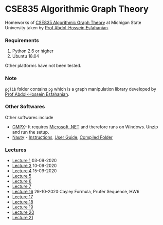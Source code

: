 # CSE835 Algorithmic Graph Theory

Homeworks of [CSE835 Algorithmic Graph Theory](http://www.cse.msu.edu/~cse835/) at Michigan State University taken by [Prof Abdol-Hossein Esfahanian](https://www.cse.msu.edu/~esfahani/).

### Requirements
1. Python 2.6 or higher
2. Ubuntu 18.04

Other platforms have not been tested.

### Note
```pglib``` folder contains ``pg`` which is a graph manipulation library developed by [Prof Abdol-Hossein Esfahanian](https://www.cse.msu.edu/~esfahani/).

### Other Softwares
Other softwares include 
- [GMPX](http://www.cse.msu.edu/~cse835/cse835cn/GMPX.zip)- It requires [Microsoft .NET](http://www.cse.msu.edu/~cse835/cse835cn/GDGA_Final_V1.1.zip) and therefore runs on Windows. Unzip and run the setup. 
- [Nauty](http://pallini.di.uniroma1.it/) - [Instructions](http://www.cse.msu.edu/~cse835/cse835cn/CSE835%20nauty%20Instructions.pdf), [User Guide](https://pallini.di.uniroma1.it/Guide.html), [Compiled Folder](http://www.cse.msu.edu/~cse835/cse835cn/nautyAHE.rar)

### Lectures
- [Lecture 1](https://mediaspace.msu.edu/media/t/1_0v85c1kc) 03-09-2020
- [Lecture 3](https://mediaspace.msu.edu/media/1_cv1vq0be) 10-09-2020
- [Lecture 4](https://mediaspace.msu.edu/edit/1_eoygzri4)  15-09-2020 
- [Lecture 5](https://mediaspace.msu.edu/media/1_1giwv4hf)
- [Lecture 6](https://mediaspace.msu.edu/media/1_rkjmgevu)
- [Lecture 7](https://mediaspace.msu.edu/edit/1_beh9od9v)
- [Lecture 16](https://mediaspace.msu.edu/media/1_u9juc6d9) 29-10-2020 Cayley Formula, Prufer Sequence, HW6
- [Lecture 17](https://mediaspace.msu.edu/media/1_zs8qqws5)
- [Lecture 18](https://mediaspace.msu.edu/media/1_5fgb3iym)
- [Lecture 19]()
- [Lecture 20]()
- [Lecture 21]()

